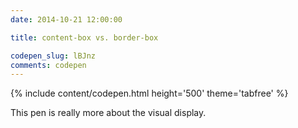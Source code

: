 ```yaml
---
date: 2014-10-21 12:00:00

title: content-box vs. border-box

codepen_slug: lBJnz
comments: codepen
---
```



{% include content/codepen.html height='500' theme='tabfree' %}

This pen is really more about the visual display.
